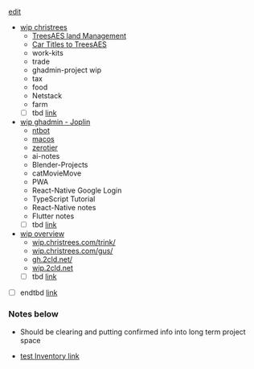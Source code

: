 [edit](https://github.com/christrees/wip/edit/main/README.md) 

- [wip christrees](joplin://x-callback-url/openNote?id=c6c5f2d2005a40b99492ee449291bcfa)
  - [TreesAES land Management](joplin://x-callback-url/openNote?id=b0335e28f14f4c2990b3b9c858ac18d0)
  - [Car Titles to TreesAES](joplin://x-callback-url/openNote?id=f03160848585489ab63bc9c0eee1284c)
  - work-kits
  - trade
  - ghadmin-project wip
  - tax
  - food
  - Netstack
  - farm
  - [ ] tbd [link]()
- [wip ghadmin - Joplin](joplin://x-callback-url/openNote?id=3a175760afef4ce5ac22a638681e661b)
  - [ntbot](joplin://x-callback-url/openNote?id=79ebe35e358e4dbd985623cba56daa29)
  - [macos](joplin://x-callback-url/openNote?id=a70d378166a64232941f463401a9ee2a)
  - [zerotier](joplin://x-callback-url/openNote?id=428d38dce09e4e7b822bb4468ffa38c3)
  - ai-notes
  - Blender-Projects
  - catMovieMove
  - PWA
  - React-Native Google Login
  - TypeScript Tutorial
  - React-Native notes
  - Flutter notes
  - [ ] tbd [link]()
- [wip overview](./overview/README.md)
  - [wip.christrees.com/trink/](https://wip.christrees.com/trink/)
  - [wip.christrees.com/gus/](https://wip.christrees.com/gus/)
  - [gh.2cld.net/](https://gh.2cld.net/)
  - [wip.2cld.net](https://wip.2cld.net/)
  - [ ] tbd [link]()
- [ ] endtbd [link]()

### Notes below
- Should be clearing and putting confirmed info into long term project space
<!-- Move to arch project
- [coreweave](https://www.coreweave.com/)
- [NVidia CoreWeave collateralized debt investment](https://www.reuters.com/technology/coreweave-raises-23-billion-debt-collateralized-by-nvidia-chips-2023-08-03/)

It's more that Jenson Haung (NVDA) is moving assets to where he thinks the next growth is.    

- [DataCenter is the Computer](https://youtu.be/0EIwhvqCX1c?t=237)
- [Virtualize the old](https://youtu.be/iM0qWzHCOqg?t=76)

What popped into my head was LLM for healthcare..

- [Clinical Documentation automation](https://press.aboutamazon.com/2023/7/aws-announces-aws-healthscribe-a-new-generative-ai-powered-service-that-automatically-creates-clinical-documentation)
- [AI in Radiology](https://www.insideprecisionmedicine.com/news-and-features/how-artificial-intelligence-is-driving-changes-in-radiology/)

All of this requires the LLM model to interface with local data that is not exposed along with all localized ai bias feedback that could be used.  
-->

- [test Inventory link](https://youtube.com/shorts/OVdSmFhmkRw?si=Y48qSaf8bR5POCZx)